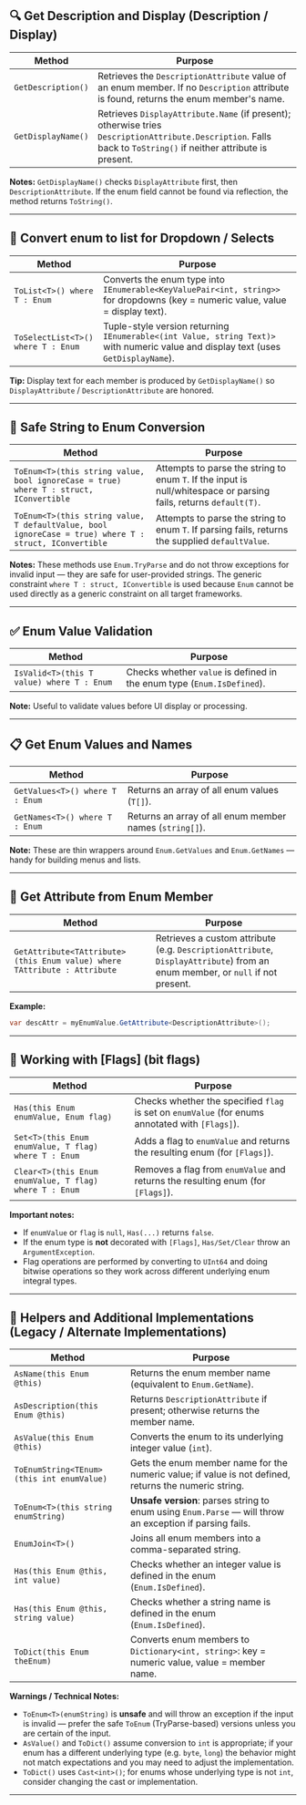 ## 🔍 **Get Description and Display (Description / Display)**

| Method             | Purpose                                                                                                                                                         |
| ------------------ | --------------------------------------------------------------------------------------------------------------------------------------------------------------- |
| `GetDescription()` | Retrieves the `DescriptionAttribute` value of an enum member. If no `Description` attribute is found, returns the enum member's name.                           |
| `GetDisplayName()` | Retrieves `DisplayAttribute.Name` (if present); otherwise tries `DescriptionAttribute.Description`. Falls back to `ToString()` if neither attribute is present. |

**Notes:** `GetDisplayName()` checks `DisplayAttribute` first, then `DescriptionAttribute`. If the enum field cannot be found via reflection, the method returns `ToString()`.

---

## 🔽 **Convert enum to list for Dropdown / Selects**

| Method                             | Purpose                                                                                                                            |
| ---------------------------------- | ---------------------------------------------------------------------------------------------------------------------------------- |
| `ToList<T>() where T : Enum`       | Converts the enum type into `IEnumerable<KeyValuePair<int, string>>` for dropdowns (key = numeric value, value = display text).    |
| `ToSelectList<T>() where T : Enum` | Tuple-style version returning `IEnumerable<(int Value, string Text)>` with numeric value and display text (uses `GetDisplayName`). |

**Tip:** Display text for each member is produced by `GetDisplayName()` so `DisplayAttribute` / `DescriptionAttribute` are honored.

---

## 🔁 **Safe String to Enum Conversion**

| Method                                                                                                | Purpose                                                                                                           |
| ----------------------------------------------------------------------------------------------------- | ----------------------------------------------------------------------------------------------------------------- |
| `ToEnum<T>(this string value, bool ignoreCase = true) where T : struct, IConvertible`                 | Attempts to parse the string to enum `T`. If the input is null/whitespace or parsing fails, returns `default(T)`. |
| `ToEnum<T>(this string value, T defaultValue, bool ignoreCase = true) where T : struct, IConvertible` | Attempts to parse the string to enum `T`. If parsing fails, returns the supplied `defaultValue`.                  |

**Notes:** These methods use `Enum.TryParse` and do not throw exceptions for invalid input — they are safe for user-provided strings. The generic constraint `where T : struct, IConvertible` is used because `Enum` cannot be used directly as a generic constraint on all target frameworks.

---

## ✅ **Enum Value Validation**

| Method                                    | Purpose                                                                |
| ----------------------------------------- | ---------------------------------------------------------------------- |
| `IsValid<T>(this T value) where T : Enum` | Checks whether `value` is defined in the enum type (`Enum.IsDefined`). |

**Note:** Useful to validate values before UI display or processing.

---

## 📋 **Get Enum Values and Names**

| Method                          | Purpose                                                 |
| ------------------------------- | ------------------------------------------------------- |
| `GetValues<T>() where T : Enum` | Returns an array of all enum values (`T[]`).            |
| `GetNames<T>() where T : Enum`  | Returns an array of all enum member names (`string[]`). |

**Note:** These are thin wrappers around `Enum.GetValues` and `Enum.GetNames` — handy for building menus and lists.

---

## 🧩 **Get Attribute from Enum Member**

| Method                                                                   | Purpose                                                                                                                       |
| ------------------------------------------------------------------------ | ----------------------------------------------------------------------------------------------------------------------------- |
| `GetAttribute<TAttribute>(this Enum value) where TAttribute : Attribute` | Retrieves a custom attribute (e.g. `DescriptionAttribute`, `DisplayAttribute`) from an enum member, or `null` if not present. |

**Example:**

```csharp
var descAttr = myEnumValue.GetAttribute<DescriptionAttribute>();
```

---

## 🚩 **Working with [Flags] (bit flags)**

| Method                                                 | Purpose                                                                                         |
| ------------------------------------------------------ | ----------------------------------------------------------------------------------------------- |
| `Has(this Enum enumValue, Enum flag)`                  | Checks whether the specified `flag` is set on `enumValue` (for enums annotated with `[Flags]`). |
| `Set<T>(this Enum enumValue, T flag) where T : Enum`   | Adds a flag to `enumValue` and returns the resulting enum (for `[Flags]`).                      |
| `Clear<T>(this Enum enumValue, T flag) where T : Enum` | Removes a flag from `enumValue` and returns the resulting enum (for `[Flags]`).                 |

**Important notes:**

* If `enumValue` or `flag` is `null`, `Has(...)` returns `false`.
* If the enum type is **not** decorated with `[Flags]`, `Has/Set/Clear` throw an `ArgumentException`.
* Flag operations are performed by converting to `UInt64` and doing bitwise operations so they work across different underlying enum integral types.

---

## 🔧 **Helpers and Additional Implementations (Legacy / Alternate Implementations)**

| Method                                    | Purpose                                                                                                  |
| ----------------------------------------- | -------------------------------------------------------------------------------------------------------- |
| `AsName(this Enum @this)`                 | Returns the enum member name (equivalent to `Enum.GetName`).                                             |
| `AsDescription(this Enum @this)`          | Returns `DescriptionAttribute` if present; otherwise returns the member name.                            |
| `AsValue(this Enum @this)`                | Converts the enum to its underlying integer value (`int`).                                               |
| `ToEnumString<TEnum>(this int enumValue)` | Gets the enum member name for the numeric value; if value is not defined, returns the numeric string.    |
| `ToEnum<T>(this string enumString)`       | **Unsafe version**: parses string to enum using `Enum.Parse` — will throw an exception if parsing fails. |
| `EnumJoin<T>()`                           | Joins all enum members into a comma-separated string.                                                    |
| `Has(this Enum @this, int value)`         | Checks whether an integer value is defined in the enum (`Enum.IsDefined`).                               |
| `Has(this Enum @this, string value)`      | Checks whether a string name is defined in the enum (`Enum.IsDefined`).                                  |
| `ToDict(this Enum theEnum)`               | Converts enum members to `Dictionary<int, string>`: key = numeric value, value = member name.            |

**Warnings / Technical Notes:**

* `ToEnum<T>(enumString)` is **unsafe** and will throw an exception if the input is invalid — prefer the safe `ToEnum` (TryParse-based) versions unless you are certain of the input.
* `AsValue()` and `ToDict()` assume conversion to `int` is appropriate; if your enum has a different underlying type (e.g. `byte`, `long`) the behavior might not match expectations and you may need to adjust the implementation.
* `ToDict()` uses `Cast<int>()`; for enums whose underlying type is not `int`, consider changing the cast or implementation.

---
